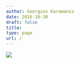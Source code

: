 ```yaml
---
author: Georgios Karamanis
date: 2016-10-30
draft: false
title: 
type: page
url: /
---
```


![](images/home/20130601-R0010506.jpg)
